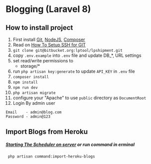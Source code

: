 # Blogging (Laravel 8)

## How to install project

1. First install [Git](http://git-scm.com/), [NodeJS](https://nodejs.org/), [Composer](https://getcomposer.org/)
1. Read on [How To Setup SSH for GIT](https://confluence.atlassian.com/bitbucket/set-up-ssh-for-git-728138079.html)
2. `git clone git@bitbucket.org:lptool/lpshipment.git`
3. copy `.env.example` into `.env` file and update DB_*, URL settings
4. set read/write permissions to
    * storage/*
5. run `php artisan key:generate` to update `API_KEY` in `.env` file
6. `composer install`
7. `npm install`
8. `npm run dev`
9. `php artisan migrate`
11. configure your "Apache" to use `public` directory as `DocumentRoot`
12.  Login By admin user
```
Email    - admin@blog.com
Password - admin@123
```



## Import Blogs from Heroku 
##### [Starting The Scheduler on server](https://laravel.com/docs/8.x/scheduling) or run command in erminal 
```
 php artisan command:import-heroku-blogs
```
